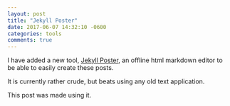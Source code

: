 ```yaml
---
layout: post
title: "Jekyll Poster"
date: 2017-06-07 14:32:10 -0600
categories: tools
comments: true
---
```


I have added a new tool, [Jekyll Poster](https://cdn.rawgit.com/AeonGames/AeonEngine/master/tools/jekyllposter/jekyllposter.html), an offline html markdown editor to be able to easily create these posts.

It is currently rather crude, but beats using any old text application.

This post was made using it.